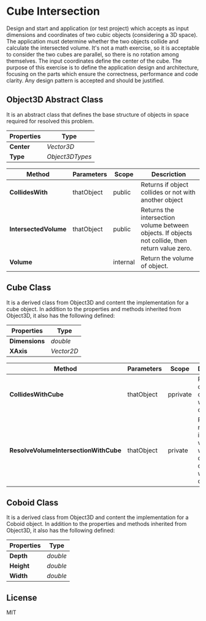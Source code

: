 # Cube Intersection

Design and start and application (or test project) which accepts as input dimensions and coordinates of two cubic objects (considering a 3D space). The application must determine whether the two objects collide and calculate the intersected volume.
It's not a math exercise, so it is acceptable to consider the two cubes are parallel, so there is no rotation among themselves.
The input coordinates define the center of the cube.
The purpose of this exercise is to define the application design and architecture, focusing on the parts which ensure the correctness, performance and code clarity. Any design pattern is accepted and should be justified.


## Object3D Abstract Class
It is an abstract class that defines the base structure of objects in space required for resolved this problem.

| Properties | Type |
| - | - |
| **Center** | _Vector3D_ |
| **Type** | _Object3DTypes_ |

| Method | Parameters | Scope | Descriction |
| - | - | - | - |
| **CollidesWith**| thatObject | public | Returns if object collides or not with another object |
| **IntersectedVolume** | thatObject  | public | Returns the intersection volume between objects. If objects not collide, then return value zero.|
| **Volume** |   | internal | Return the volume of object.|

## Cube Class
It is a derived class from Object3D and content the implementation for a cube object. In addition to the properties and methods inherited from Object3D, it also has the following defined:

| Properties | Type |
| - | - |
| **Dimensions** | _double_ |
| **XAxis** | _Vector2D_ |

| Method | Parameters | Scope | Descriction |
| - | - | - | - |
| **CollidesWithCube**| thatObject | pprivate | Returns if cube object collides with other cube. |
| **ResolveVolumeIntersectionWithCube** | thatObject  | private | Resolve an returns  the intersection volume when cube object collised with other cube. |

## Coboid Class
It is a derived class from Object3D and content the implementation for a Coboid object. In addition to the properties and methods inherited from Object3D, it also has the following defined:

| Properties | Type |
| - | - |
| **Depth** | _double_ |
| **Height** | _double_ |
| **Width** | _double_ |

## License

MIT

